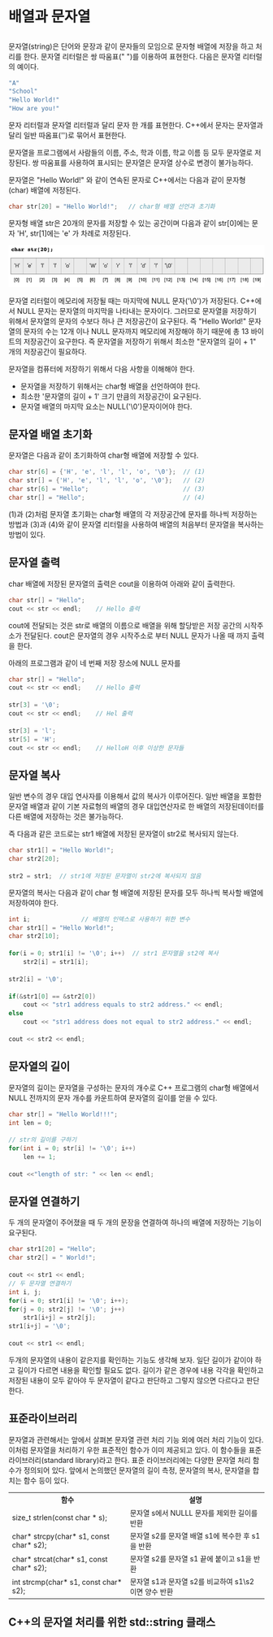# **배열과 문자열**

## 

문자열(string)은 단어와 문장과 같이 문자들의 모임으로 문자형 배열에 저장을 하고 처리를 한다. 
문자열 리터럴은 쌍 따움표(" ")를 이용하여 표현한다.
다음은 문자열 리터럴의 예이다.

```C++
"A"
"School"
"Hello World!"
"How are you!"
```
문자 리터럴과 문자열 리터럴과 달리 문자 한 개를 표현한다. C++에서 문자는 문자열과 달리 
일반 따옴표('')로 묶어서 표현한다. 

문자열을 프로그램에서 사람들의 이름, 주소, 학과 이름, 학교 이름 등 모두 문자열로 저장된다. 
쌍 따움표를 사용하여 표시되는 문자열은 문자열 상수로 변경이 불가능하다. 

문자열은 "Hello World!" 와 같이 연속된 문자로 C++에서는 다음과 같이 문자형(char) 배열에 
저정된다. 

```C++
char str[20] = "Hello World!";   // char형 배열 선언과 초기화
```
문자형 배열 str은 20개의 문자를 저장할 수 있는 공간이며 다음과 같이 str[0]에는 문자 'H', str[1]에는 'e' 가
차례로 저장된다. 

![image](./charArray.png)

문자열 리터럴이 메모리에 저장될 때는 마지막에 NULL 문자('\0')가 저장된다. C++에서 NULL 문자는 문자열의 마지막을 
나타내는 문자이다. 그러므로 문자열을 저장하기 위해서 문자열의 문자의 수보다 하나 큰 저장공간이 요구된다. 
즉 "Hello World!" 문자열의 문자의 수는 12개 이나 NULL 문자까지 메모리에 저장해야 하기 때문에 총 13 바이트의 저장공간이 요구한다. 
즉 문자열을 저장하기 위해서 최소한 "문자열의 길이 + 1" 개의 저장공간이 필요하다.

문자열을 컴퓨터에 저장하기 위해서 다음 사항을 이해해야 한다.
* 문자열을 저장하기 위해서는 char형 배열을 선언하여야 한다.
* 최소한 '문자열의 길이 + 1' 크기 만큼의 저장공간이 요구된다.
* 문자열 배열의 마지막 요소는 NULL('\0')문자이어야 한다.

## **문자열 배열 초기화**

문자열은 다음과 같이 초기화하여 char형 배열에 저장할 수 있다.

```C++
char str[6] = {'H', 'e', 'l', 'l', 'o', '\0'};  // (1)
char str[] = {'H', 'e', 'l', 'l', 'o', '\0'};   // (2)
char str[6] = "Hello";                          // (3)
char str[] = "Hello";                           // (4)
```

(1)과 (2)처럼 문자열 초기화는 char형 배열의 각 저장공간에 문자를 하나씩 저장하는 방법과 
(3)과 (4)와 같이 문자열 리터럴을 사용하여 배열의 처음부터 문자열을 복사하는 방법이 있다. 

## **문자열 출력**

char 배열에 저장된 문자열의 출력은 cout을 이용하여 아래와 같이 출력한다. 

```C++
char str[] = "Hello";
cout << str << endl;    // Hello 출력
```
cout에 전달되는 것은 str로 배열의 이름으로 배열을 위해 할당받은 저장 공간의 시작주소가 전달된다.
cout은 문자열의 경우 시작주소로 부터 NULL 문자가 나올 때 까지 출력을 한다. 

아래의 프로그램과 같이 네 번째 저장 장소에 NULL 문자를 

```C++
char str[] = "Hello";
cout << str << endl;	// Hello 출력

str[3] = '\0';
cout << str << endl; 	// Hel 출력

str[3] = 'l';
str[5] = 'H';
cout << str << endl;	// HelloH 이후 이상한 문자들 
```

## **문자열 복사**

일반 변수의 경우 대입 연사자를 이용해서 값의 복사가 이루어진다. 
일반 배열을 포함한 문자열 배열과 같이 기본 자료형의 배열의 경우 
대입연산자로 한 배열의 저장된데이터를 다른 배열에 저장하는 것은 불가능하다.

즉 다음과 같은 코드로는 str1 배열에 저장된 문자열이 str2로 복사되지 않는다. 
```C++
char str1[] = "Hello World!";
char str2[20];

str2 = str1;  // str1에 저장된 문자열이 str2에 복사되지 않음
```
문자열의 복사는 다음과 같이 char 형 배열에 저장된 문자를 모두 하나씩 복사할 배열에 저장하여야 한다.

```C++
int i; 				// 배열의 인덱스로 사용하기 위한 변수 
char str1[] = "Hello World!";
char str2[10];

for(i = 0; str1[i] != '\0'; i++)  // str1 문자열을 st2에 복사 
	str2[i] = str1[i];

str2[i] = '\0';

if(&str1[0] == &str2[0]) 
	cout << "str1 address equals to str2 address." << endl;
else
	cout << "str1 address does not equal to str2 address." << endl; 
	
cout << str2 << endl;
```
## 문자열의 길이

문자열의 길이는 문자열을 구성하는 문자의 개수로 C++ 프로그램의 char형 배열에서 NULL 전까지의 문자 개수를 카운트하여 
문자열의 길이를 얻을 수 있다.

```C++
char str[] = "Hello World!!!";
int len = 0;

// str의 길이를 구하기
for(int i = 0; str[i] != '\0'; i++)
	len += 1;

cout <<"length of str: " << len << endl;
```
## 문자열 연결하기 

두 개의 문자열이 주어졌을 때 두 개의 문장을 연결하여 하나의 배열에 저장하는 기능이 요구된다. 

```C++
char str1[20] = "Hello";
char str2[] = " World!";

cout << str1 << endl;
// 두 문자열 연결하기
int i, j;
for(i = 0; str1[i] != '\0'; i++);
for(j = 0; str2[j] != '\0'; j++)
	str1[i+j] = str2[j];
str1[i+j] = '\0';

cout << str1 << endl; 
```

두개의 문자열의 내용이 같은지를 확인하는 기능도 생각해 보자. 
일단 길이가 같이야 하고 길이가 다르면 내용을 확인할 필요도 없다.
길이가 같은 경우에 내용 각각을 확인하고 저장된 내용이 모두 같아야 두 문자열이 같다고 판단하고 그렇지 않으면 다르다고 판단한다. 

## 표준라이브러리 

문자열과 관련해서는 앞에서 살펴본 문자열 관련 처리 기능 외에 여러 처리 기능이 있다. 
이처럼 문자열을 처리하기 우한 표준적인 함수가 이미 제공되고 있다.
이 함수들을 표준 라이브러리(standard library)라고 한다. 
표준 라이브러리에는 다양한 문자열 처리 함수가 정의되어 있다. 
앞에서 논의했던 문자열의 길이 측정, 문자열의 복사, 문자열을 합치는 함수 등이 있다.  

<table>
<tr>
<th>함수</th><th>설명</th>
</tr>
<tr>
<td>size_t strlen(const char * s);
	</td>
<td> 문자열 s에서 NULLL 문자를 제외한 길이를 반환
	</td>
	</tr>
<tr>
<td>char* strcpy(char* s1, const char* s2);
	</td>
<td> 문자열 s2를 문자열 배열 s1에 복수한 후 s1을 반환
	</td>
</tr>
<tr>
<td>char* strcat(char* s1, const char* s2);
	</td>
<td> 문자열 s2를 문자열 s1 끝에 붙이고 s1을 반환
	</td>
</tr>
<tr>
<td>int strcmp(char* s1, const char* s2);
	</td>
<td> 문자열 s1과 문자열 s2를 비교하여 s1\<s2 이면 음수, s1\==s2 이면 0,
s1\>s2 이면 양수 반환 
	</td>
</tr>
		

</table>

## C++의 문자열 처리를 위한 std::string 클래스















